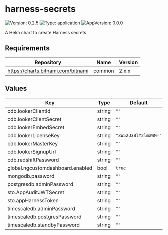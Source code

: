 # harness-secrets

![Version: 0.2.5](https://img.shields.io/badge/Version-0.2.5-informational?style=flat-square) ![Type: application](https://img.shields.io/badge/Type-application-informational?style=flat-square) ![AppVersion: 0.0.0](https://img.shields.io/badge/AppVersion-0.0.0-informational?style=flat-square)

A Helm chart to create Harness secrets

## Requirements

| Repository | Name | Version |
|------------|------|---------|
| https://charts.bitnami.com/bitnami | common | 2.x.x |

## Values

| Key | Type | Default | Description |
|-----|------|---------|-------------|
| cdb.lookerClientId | string | `""` |  |
| cdb.lookerClientSecret | string | `""` |  |
| cdb.lookerEmbedSecret | string | `""` |  |
| cdb.lookerLicenseKey | string | `"ZW52U3BlY2lmaWM="` |  |
| cdb.lookerMasterKey | string | `""` |  |
| cdb.lookerSignupUrl | string | `""` |  |
| cdb.redshiftPassword | string | `""` |  |
| global.ngcustomdashboard.enabled | bool | `true` |  |
| mongodb.password | string | `""` |  |
| postgresdb.adminPassword | string | `""` |  |
| sto.AppAuditJWTSecret | string | `""` |  |
| sto.appHarnessToken | string | `""` |  |
| timescaledb.adminPassword | string | `""` |  |
| timescaledb.postgresPassword | string | `""` |  |
| timescaledb.standbyPassword | string | `""` |  |

